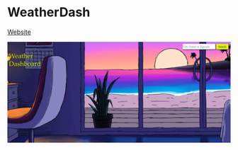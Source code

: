 # WeatherDash




[Website](https://jerry-seinfeld.github.io/WeatherDash/)

![Schedule](Screenshot.png)